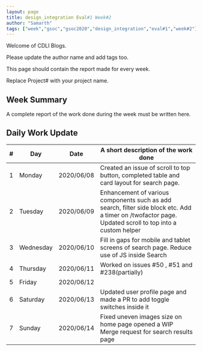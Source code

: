 ```yaml
---
layout: page
title: design_integration Eval#1 Week#2
author: "Samarth"
tags: ["week","gsoc","gsoc2020","design_integration","eval#1","week#2"]
---
```

Welcome of CDLI Blogs.

Please update the author name and add tags too. 

This page should contain the report made for every week.

Replace Project# with your project name.

## Week Summary

A complete report of the work done during the week must be written here. 


## Daily Work Update

|\#|Day|Date|A short description of the work done|  
|---	|---	|---	|---	|  
|1   	| Monday 	|   2020/06/08	| Created an issue of scroll to top button, completed table and card layout for search page. 	|  
|2   	| Tuesday  	|   2020/06/09	| Enhancement of various components such as add search, filter side block etc. Add a timer on /twofactor page. Updated scroll to top into a custom helper |  
|3   	| Wednesday  	|  2020/06/10 	| Fill in gaps for mobile and tablet screens of search page. Reduce use of JS inside Search	|  
|4   	| Thursday  	|   2020/06/11	| Worked on issues #50 , #51 and #238(partially)   	|  
|5   	| Friday  	|   2020/06/12	|   	|  
|6   	| Saturday  	|   2020/06/13	| Updated user profile page and made a PR to add toggle switches inside it   	|  
|7   	| Sunday  	|   2020/06/14	| Fixed uneven images size on home page opened a WIP Merge request for search results page 	|  
